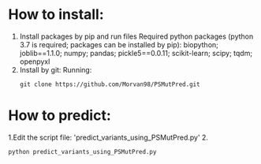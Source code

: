 # How to install: 
1. Install packages by pip and run files
  Required python packages (python 3.7 is required; packages can be installed by pip):
  biopython; joblib==1.1.0; numpy; pandas; pickle5==0.0.11; scikit-learn; scipy; tqdm; openpyxl
2. Install by git:
   Running:
   ```
   git clone https://github.com/Morvan98/PSMutPred.git
   ```
# How to predict:
1.Edit the script file: 'predict_variants_using_PSMutPred.py'
2.
```
python predict_variants_using_PSMutPred.py
```
    
